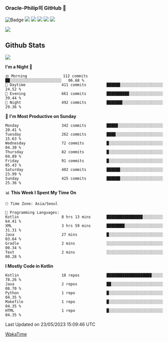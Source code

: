 ### Oracle-Philip의 GitHub 👋

![Badge](http://img.shields.io/badge/-Java-black?style=flat-square)
<img src="https://img.shields.io/badge/ -Kotlin-black?style=flat-square&logo=Kotlin&logoColor=#7F52FF"/></a>
<img src="https://img.shields.io/badge/ -Dart-black?style=flat-square&logo=Dart&logoColor=#0175C2"/></a>
<img src="https://img.shields.io/badge/ -Android-black?style=flat-square&logo=Android&logoColor=#3DDC84"/></a>
<img src="https://img.shields.io/badge/ -Flutter-black?style=flat-square&logo=Flutter&logoColor=#02569B"/></a>
<img src="https://img.shields.io/badge/ -Firebase-black?style=flat-square&logo=Firebase&logoColor=#FFCA28"/></a>

<img src="https://img.shields.io/badge/ -BLE-black?style=flat-square&logo=Bluetooth&logoColor=#0082FC"/></a>

<!--
<img src="https://img.shields.io/badge/ -STM32F103-black?style=flat-square&logo=STMicroelectronics&logoColor=#03234B"/></a>
<img src="https://img.shields.io/badge/ -Qt-black?style=flat-square&logo=Qt&logoColor=#41CD52"/></a>
-->

<!--
![Badge](http://img.shields.io/badge/-Java-black?style=flat-square)
![Badge](http://img.shields.io/badge/-Koltin-black?style=flat-square)
![Badge](http://img.shields.io/badge/-Dart-black?style=flat-square)
![Badge](http://img.shields.io/badge/-Android-black?style=flat-square)
![Badge](http://img.shields.io/badge/-Flutter-black?style=flat-square)
![Badge](http://img.shields.io/badge/-Firebase-black?style=flat-square)
-->

## Github Stats  
<div align="left"><img src="https://github-readme-stats.vercel.app/api?username=Oracle-Philip&show_icons=true&count_private=true&hide_border=true" align="center" /></div>


<!--START_SECTION:waka-->
**I'm a Night 🦉** 

```text
🌞 Morning                112 commits         ██░░░░░░░░░░░░░░░░░░░░░░░   06.68 % 
🌆 Daytime                411 commits         ██████░░░░░░░░░░░░░░░░░░░   24.52 % 
🌃 Evening                661 commits         ██████████░░░░░░░░░░░░░░░   39.44 % 
🌙 Night                  492 commits         ███████░░░░░░░░░░░░░░░░░░   29.36 % 
```
📅 **I'm Most Productive on Sunday** 

```text
Monday                   342 commits         █████░░░░░░░░░░░░░░░░░░░░   20.41 % 
Tuesday                  262 commits         ████░░░░░░░░░░░░░░░░░░░░░   15.63 % 
Wednesday                72 commits          █░░░░░░░░░░░░░░░░░░░░░░░░   04.30 % 
Thursday                 82 commits          █░░░░░░░░░░░░░░░░░░░░░░░░   04.89 % 
Friday                   91 commits          █░░░░░░░░░░░░░░░░░░░░░░░░   05.43 % 
Saturday                 402 commits         ██████░░░░░░░░░░░░░░░░░░░   23.99 % 
Sunday                   425 commits         ██████░░░░░░░░░░░░░░░░░░░   25.36 % 
```


📊 **This Week I Spent My Time On** 

```text
🕑︎ Time Zone: Asia/Seoul

💬 Programming Languages: 
Kotlin                   8 hrs 13 mins       ████████████████░░░░░░░░░   64.41 % 
XML                      3 hrs 59 mins       ████████░░░░░░░░░░░░░░░░░   31.31 % 
Java                     27 mins             █░░░░░░░░░░░░░░░░░░░░░░░░   03.64 % 
Gradle                   2 mins              ░░░░░░░░░░░░░░░░░░░░░░░░░   00.34 % 
Text                     2 mins              ░░░░░░░░░░░░░░░░░░░░░░░░░   00.28 % 
```

**I Mostly Code in Kotlin** 

```text
Kotlin                   18 repos            ████████████████████░░░░░   78.26 % 
Java                     2 repos             ██░░░░░░░░░░░░░░░░░░░░░░░   08.70 % 
Python                   1 repo              █░░░░░░░░░░░░░░░░░░░░░░░░   04.35 % 
Makefile                 1 repo              █░░░░░░░░░░░░░░░░░░░░░░░░   04.35 % 
HTML                     1 repo              █░░░░░░░░░░░░░░░░░░░░░░░░   04.35 % 
```




 Last Updated on 23/05/2023 15:09:46 UTC
<!--END_SECTION:waka-->


<!--
**Oracle-Philip/Oracle-Philip** is a ✨ _special_ ✨ repository because its `README.md` (this file) appears on your GitHub profile.

Here are some ideas to get you started:

- 🔭 I’m currently working on ...
- 🌱 I’m currently learning ...
- 👯 I’m looking to collaborate on ...
- 🤔 I’m looking for help with ...
- 💬 Ask me about ...
- 📫 How to reach me: ...
- 😄 Pronouns: ...
- ⚡ Fun fact: ...
-->


[WakaTime](https://wakatime.com/dashboard)
